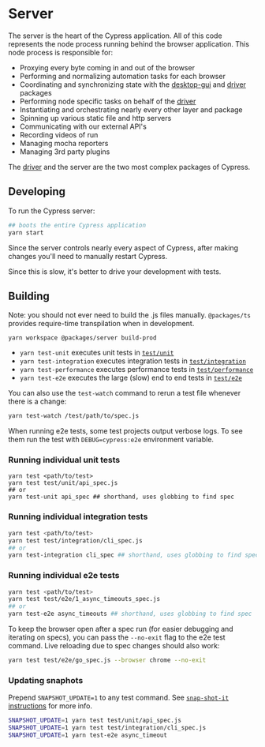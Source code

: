 # Server

The server is the heart of the Cypress application. All of this code represents the node process running behind the browser application. This node process is responsible for:

- Proxying every byte coming in and out of the browser
- Performing and normalizing automation tasks for each browser
- Coordinating and synchronizing state with the [desktop-gui](../desktop-gui) and [driver](../driver) packages
- Performing node specific tasks on behalf of the [driver](../driver)
- Instantiating and orchestrating nearly every other layer and package
- Spinning up various static file and http servers
- Communicating with our external API's
- Recording videos of run
- Managing mocha reporters
- Managing 3rd party plugins

The [driver](../driver) and the server are the two most complex packages of Cypress.

## Developing

To run the Cypress server:

```bash
## boots the entire Cypress application
yarn start
```

Since the server controls nearly every aspect of Cypress, after making changes you'll need to manually restart Cypress.

Since this is slow, it's better to drive your development with tests.

## Building

Note: you should not ever need to build the .js files manually. `@packages/ts` provides require-time transpilation when in development.

```shell
yarn workspace @packages/server build-prod
```

* `yarn test-unit` executes unit tests in [`test/unit`](./test/unit)
* `yarn test-integration` executes integration tests in [`test/integration`](./test/integration)
* `yarn test-performance` executes performance tests in [`test/performance`](./test/performance)
* `yarn test-e2e` executes the large (slow) end to end tests in [`test/e2e`](./test/e2e)

You can also use the `test-watch` command to rerun a test file whenever there is a change:

```bash
yarn test-watch /test/path/to/spec.js
```

When running e2e tests, some test projects output verbose logs. To see them run the test with `DEBUG=cypress:e2e` environment variable.

### Running individual unit tests

```bashtest-kitchensink
yarn test <path/to/test>
yarn test test/unit/api_spec.js
## or
yarn test-unit api_spec ## shorthand, uses globbing to find spec
```

### Running individual integration tests

```bash
yarn test <path/to/test>
yarn test test/integration/cli_spec.js
## or
yarn test-integration cli_spec ## shorthand, uses globbing to find spec
```

### Running individual e2e tests

```bash
yarn test <path/to/test>
yarn test test/e2e/1_async_timeouts_spec.js
## or
yarn test-e2e async_timeouts ## shorthand, uses globbing to find spec
```

To keep the browser open after a spec run (for easier debugging and iterating on specs), you can pass the `--no-exit` flag to the e2e test command. Live reloading due to spec changes should also work:
```sh
yarn test test/e2e/go_spec.js --browser chrome --no-exit
```

### Updating snaphots

Prepend `SNAPSHOT_UPDATE=1` to any test command. See [`snap-shot-it` instructions](https://github.com/bahmutov/snap-shot-it#advanced-use) for more info.

```bash
SNAPSHOT_UPDATE=1 yarn test test/unit/api_spec.js
SNAPSHOT_UPDATE=1 yarn test test/integration/cli_spec.js
SNAPSHOT_UPDATE=1 yarn test-e2e async_timeout
```
